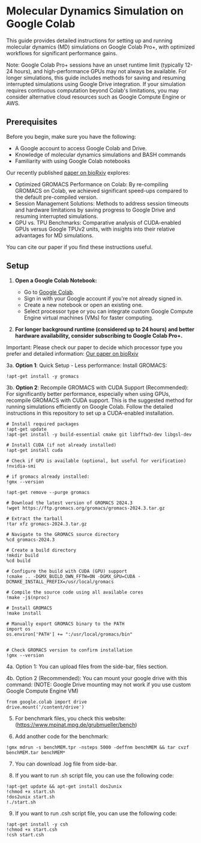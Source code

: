 # Molecular Dynamics Simulation on Google Colab

This guide provides detailed instructions for setting up and running molecular dynamics (MD) simulations on Google Colab Pro+, with optimized workflows for significant performance gains. 

Note: Google Colab Pro+ sessions have an unset runtime limit (typically 12-24 hours), and high-performance GPUs may not always be available. For longer simulations, this guide includes methods for saving and resuming interrupted simulations using Google Drive integration. If your simulation requires continuous computation beyond Colab's limitations, you may consider alternative cloud resources such as Google Compute Engine or AWS.

## Prerequisites

Before you begin, make sure you have the following:

- A Google account to access Google Colab and Drive.
- Knowledge of molecular dynamics simulations and BASH commands
- Familiarity with using Google Colab notebooks

Our recently published [paper on bioRxiv](https://www.biorxiv.org/content/10.1101/2024.11.14.623563v1.abstract) explores:

- Optimized GROMACS Performance on Colab: By re-compiling GROMACS on Colab, we achieved significant speed-ups compared to the default pre-compiled version.
- Session Management Solutions: Methods to address session timeouts and hardware limitations by saving progress to Google Drive and resuming interrupted simulations.
- GPU vs. TPU Benchmarks: Comparative analysis of CUDA-enabled GPUs versus Google TPUv2 units, with insights into their relative advantages for MD simulations.

You can cite our paper if you find these instructions useful.

## Setup

1. **Open a Google Colab Notebook:**
   - Go to [Google Colab](https://colab.research.google.com/).
   - Sign in with your Google account if you're not already signed in.
   - Create a new notebook or open an existing one.
   - Select processor type or you can integrate custom Google Compute Engine virtual machines (VMs) for faster computing.

2. **For longer background runtime (considered up to 24 hours) and better hardware availability, consider subscribing to Google Colab Pro+.**

Important: Please check our paper to decide which processor type you prefer and detailed information: [Our paper on bioRxiv](https://www.biorxiv.org/content/10.1101/2024.11.14.623563v1.abstract)

3a. **Option 1**: Quick Setup - Less performance: Install GROMACS:
```
!apt-get install -y gromacs
```

3b. **Option 2**: Recompile GROMACS with CUDA Support (Recommended):
For significantly better performance, especially when using GPUs, recompile GROMACS with CUDA support. This is the suggested method for running simulations efficiently on Google Colab. Follow the detailed instructions in this repository to set up a CUDA-enabled installation.

```
# Install required packages
!apt-get update
!apt-get install -y build-essential cmake git libfftw3-dev libgsl-dev

# Install CUDA (if not already installed)
!apt-get install cuda

# Check if GPU is available (optional, but useful for verification)
!nvidia-smi
```
```
# if gromacs already installed:
!gmx --version

!apt-get remove --purge gromacs

```
```
# Download the latest version of GROMACS 2024.3
!wget https://ftp.gromacs.org/gromacs/gromacs-2024.3.tar.gz

# Extract the tarball
!tar xfz gromacs-2024.3.tar.gz

```
```
# Navigate to the GROMACS source directory
%cd gromacs-2024.3

# Create a build directory
!mkdir build
%cd build

# Configure the build with CUDA (GPU) support
!cmake .. -DGMX_BUILD_OWN_FFTW=ON -DGMX_GPU=CUDA -DCMAKE_INSTALL_PREFIX=/usr/local/gromacs

# Compile the source code using all available cores
!make -j$(nproc)

# Install GROMACS
!make install

# Manually export GROMACS binary to the PATH
import os
os.environ['PATH'] += ":/usr/local/gromacs/bin"
```
```

# Check GROMACS version to confirm installation
!gmx --version

```

4a. Option 1: You can upload files from the side-bar, files section.
   
4b. Option 2 (Recommended): You can mount your google drive with this command: (NOTE: Google Drive mounting may not work if you use custom Google Compute Engine VM)
```
from google.colab import drive
drive.mount('/content/drive')
```

5. For benchmark files, you check this website: (https://www.mpinat.mpg.de/grubmueller/bench)

6. Add another code for the benchmark:   
```
!gmx mdrun -s benchMEM.tpr -nsteps 5000 -deffnm benchMEM && tar cvzf benchMEM.tar benchMEM*
```

7. You can download .log file from side-bar.

8. If you want to run .sh script file, you can use the following code:
```
!apt-get update && apt-get install dos2unix
!chmod +x start.sh
!dos2unix start.sh
!./start.sh
```

9. If you want to run .csh script file, you can use the following code:
```
!apt-get install -y csh
!chmod +x start.csh
!csh start.csh
```
